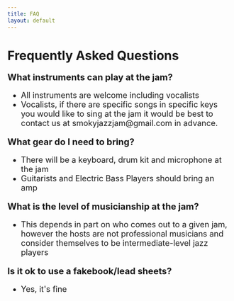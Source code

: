 ```yaml
---
title: FAQ
layout: default
---
```

<style>
.faq-content {
  max-width: 800px;
  margin: 0 auto;
}
.faq-question {
  font-size: 20px;
  margin-top: 20px;
  margin-bottom: 10px;
}
.faq-answer {
  font-size: 18px;
  margin-bottom: 15px;
}
</style>

<div class="faq-content">
  <h1><strong>Frequently Asked Questions</strong></h1>

  <h3 class="faq-question"><strong>What instruments can play at the jam?</strong></h3>
  <ul class="faq-answer">
    <li>All instruments are welcome including vocalists</li>
    <li>Vocalists, if there are specific songs in specific keys you would like to sing at the jam it would be best to contact us at smokyjazzjam@gmail.com in advance.</li>
  </ul>

  <h3 class="faq-question"><strong>What gear do I need to bring?</strong></h3>
  <ul class="faq-answer">
    <li>There will be a keyboard, drum kit and microphone at the jam</li>
    <li>Guitarists and Electric Bass Players should bring an amp</li>
  </ul>

  <h3 class="faq-question"><strong>What is the level of musicianship at the jam?</strong></h3>
  <ul class="faq-answer">
    <li>This depends in part on who comes out to a given jam, however the hosts are not professional musicians and consider themselves to be intermediate-level jazz players</li>
  </ul>

  <h3 class="faq-question"><strong>Is it ok to use a fakebook/lead sheets?</strong></h3>
  <ul class="faq-answer">
    <li>Yes, it's fine</li>
  </ul>
</div>

